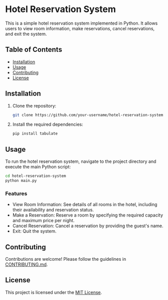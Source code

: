 # Hotel Reservation System

This is a simple hotel reservation system implemented in Python. It allows users to view room information, make reservations, cancel reservations, and exit the system.

## Table of Contents
- [Installation](#installation)
- [Usage](#usage)
- [Contributing](#contributing)
- [License](#license)

## Installation

1. Clone the repository:
   ```bash
   git clone https://github.com/your-username/hotel-reservation-system.git
   ```
2. Install the required dependencies:
   ```bash
   pip install tabulate
   ```

## Usage

To run the hotel reservation system, navigate to the project directory and execute the main Python script:
```bash
cd hotel-reservation-system
python main.py
```

### Features

- View Room Information: See details of all rooms in the hotel, including their availability and reservation status.
- Make a Reservation: Reserve a room by specifying the required capacity and maximum price per night.
- Cancel Reservation: Cancel a reservation by providing the guest's name.
- Exit: Quit the system.

## Contributing

Contributions are welcome! Please follow the guidelines in [CONTRIBUTING.md](CONTRIBUTING.md).

## License

This project is licensed under the [MIT License](LICENSE).
